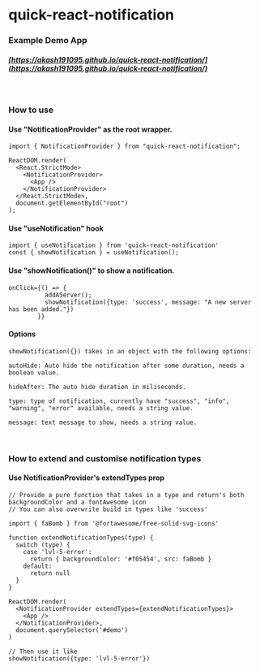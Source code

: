 # quick-react-notification

### Example Demo App

##### [https://akash191095.github.io/quick-react-notification/](https://akash191095.github.io/quick-react-notification/)

<br>

### How to use

#### Use "NotificationProvider" as the root wrapper.

```
import { NotificationProvider } from "quick-react-notification";

ReactDOM.render(
  <React.StrictMode>
    <NotificationProvider>
      <App />
    </NotificationProvider>
  </React.StrictMode>,
  document.getElementById("root")
);
```

#### Use "useNotification" hook

```
import { useNotification } from 'quick-react-notification'
const { showNotification } = useNotification();
```

#### Use "showNotification()" to show a notification.

```
onClick={() => {
          addAServer();
          showNotification({type: 'success', message: "A new server has been added."})
        }}
```

#### Options

```
showNotification({}) takes in an object with the following options:

autoHide: Auto hide the notification after some duration, needs a boolean value.

hideAfter: The auto hide duration in miliseconds.

type: type of notification, currently have "success", "info", "warning", "error" available, needs a string value.

message: text message to show, needs a string value.
```

<br>

### How to extend and customise notification types

#### Use NotificationProvider's extendTypes prop

```
// Provide a pure function that takes in a type and return's both backgroundColor and a fontAwesome icon
// You can also overwrite build in types like 'success'

import { faBomb } from '@fortawesome/free-solid-svg-icons'

function extendNotificationTypes(type) {
  switch (type) {
    case 'lvl-5-error':
      return { backgroundColor: '#f05454', src: faBomb }
    default:
      return null
  }
}

ReactDOM.render(
  <NotificationProvider extendTypes={extendNotificationTypes}>
    <App />
  </NotificationProvider>,
  document.querySelector('#demo')
)

// Then use it like
showNotification({type: 'lvl-5-error'})
```
